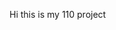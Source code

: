Hi this is my 110 project
<!---
Nezirc/Nezirc is a ✨ special ✨ repository because its `README.md` (this file) appears on your GitHub profile.
You can click the Preview link to take a look at your changes.
--->
